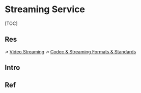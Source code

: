 # Streaming Service

[TOC]



## Res
↗ [Video Streaming](../../../🔑%20CS_Core/🏎️%20Computer%20Networking/Video%20Streaming%20&%20Internet%20Telephony/Video%20Streaming/Video%20Streaming.md)
↗ [Codec & Streaming Formats & Standards](../../../🔑%20CS_Core/👩‍💻%20Languages%20Programming/Codec%20&%20Media%20Formats%20&%20Standards/Streaming%20Formats%20&%20Standards/Streaming%20Formats%20&%20Standards.md)



## Intro



## Ref
